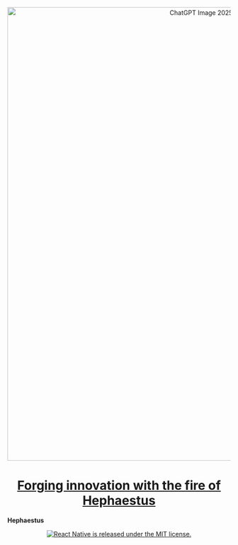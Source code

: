 
<p align="center">
<img width="1024" height="1024" alt="ChatGPT Image 2025년 7월 17일 오후 09_05_43" src="https://github.com/user-attachments/assets/aa746fd0-f982-45c5-b7b4-04fa1d04632c" />
</p>

<h1 align="center">
  <a href="">
     Forging innovation with the fire of Hephaestus
  </a>
</h1>

<p align="center">

  <strong>Hephaestus</strong><br>
</p>

<p align="center">
  <a href="https://github.com/lines-code/lines-assitant-things/blob/master/LICENSE">
    <img src="https://img.shields.io/badge/license-MIT-blue.svg" alt="React Native is released under the MIT license." />
  </a>
  
</p>
